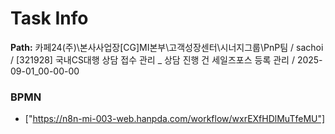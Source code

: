# Task Info

**Path:** 카페24(주)\본사사업장\[CG]MI본부\고객성장센터\시너지그룹\PnP팀 / sachoi / [321928] 국내CS대행 상담 접수 관리 _ 상담 진행 건 세일즈포스 등록 관리 / 2025-09-01_00-00-00

### BPMN
- ["https://n8n-mi-003-web.hanpda.com/workflow/wxrEXfHDlMuTfeMU"]


